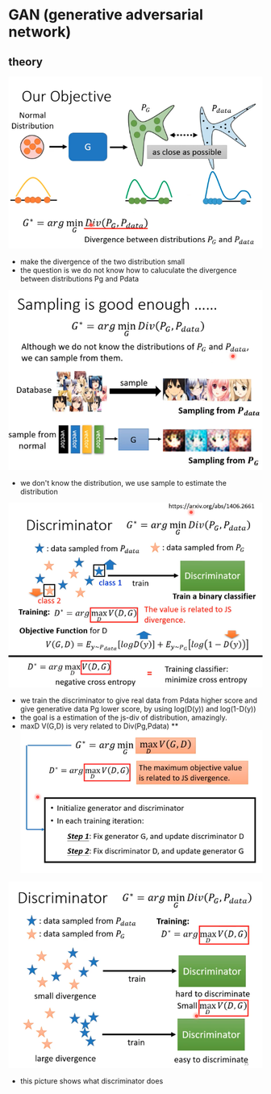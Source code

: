 # GAN (generative adversarial network)

## theory

![iamge](https://github.com/KobryLee/ML-2021Spring-NTU-hws/blob/main/notes/statics/lecture6/6-objective.png)

* make the divergence of the two distribution small
* the question is we do not know how to caluculate the divergence between distributions Pg and Pdata

![iamge](https://github.com/KobryLee/ML-2021Spring-NTU-hws/blob/main/notes/statics/lecture6/7-sample-as-distribution.png)

* we don't know the distribution, we use sample to estimate the distribution

![iamge](https://github.com/KobryLee/ML-2021Spring-NTU-hws/blob/main/notes/statics/lecture6/8-discriminator.png)

* we train the discriminator to give real data from Pdata higher score and give generative data Pg lower score, by using log(D(y)) and log(1-D(y))
* the goal is a estimation of the js-div of distribution, amazingly.
* maxD V(G,D) is very related to Div(Pg,Pdata)
** ![image](https://github.com/KobryLee/ML-2021Spring-NTU-hws/blob/main/notes/statics/lecture6/10-replace-div.png)

![image](https://github.com/KobryLee/ML-2021Spring-NTU-hws/blob/main/notes/statics/lecture6/9-effect-of-discriminator.png)

* this picture shows what discriminator does



